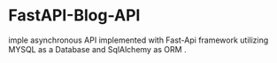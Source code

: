 # FastAPI-Blog-API
imple asynchronous API implemented with Fast-Api framework utilizing MYSQL as a Database and SqlAlchemy as ORM . 
